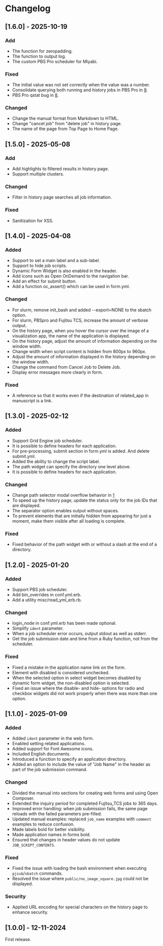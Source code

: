 # Changelog

## [1.6.0] - 2025-10-19
### Add
- The function for zeropadding.
- The function to output log.
- The custom PBS Pro scheduler for Miyabi.

### Fixed
- The initial value was not set correctly when the value was a number.
- Consolidate querying both running and history jobs in PBS Pro in [9](https://github.com/RIKEN-RCCS/OpenComposer/pull/9).
- PBS Pro qstat bug in [8](https://github.com/RIKEN-RCCS/OpenComposer/pull/8).

### Changed
- Change the manual format from Markdown to HTML.
- Change "cancel job" from "delete job" in history page.
- The name of the page from Top Page to Home Page.

## [1.5.0] - 2025-05-08
### Add
- Add highlights to filtered results in history page.
- Support multiple clusters.

### Changed
- Filter in history page searches all job information.

### Fixed
- Sanitization for XSS.

## [1.4.0] - 2025-04-08

### Added
- Support to set a main label and a sub-label.
- Support to hide job scripts.
- Dynamic Form Widget is also enabled in the header.
- Add icons such as Open OnDemand to the navigation bar.
- Add an effect for submit button.
- Add a function oc_assert() which can be used in form.yml.

### Changed
- For slurm, remove init_bash and added --export=NONE to the sbatch option.
- For slurm, PBSpro and Fujitsu TCS, increase the amount of verbose output.
- On the history page, when you hover the cursor over the image of a visualization app, the name of the application is displayed.
- On the history page, adjust the amount of information depending on the window width.
- Change width when script content is hidden from 800px to 960px.
- Adjust the amount of information displayed in the history depending on the window width.
- Change the command from Cancel Job to Delete Job.
- Display error messages more clearly in form.

### Fixed
- A reference so that it works even if the destination of related_app in manuscript is a link.

## [1.3.0] - 2025-02-12

### Added
- Support Grid Engine job scheduler.
- It is possible to define headers for each application.
- For pre-processing, submit section in form.yml is added. And delete submit.yml.
- Added the ability to change the script label.
- The path widget can specify the directory one level above.
- It is possible to define headers for each application.

### Changed
- Change path selector modal overflow behavior in [1](https://github.com/RIKEN-RCCS/OpenComposer/pull/1)
- To speed up the history page, update the status only for the job IDs that are displayed.
- The separator option enables output without spaces.
- To prevent elements that are initially hidden from appearing for just a moment, make them visible after all loading is complete.

### Fixed
- Fixed behavior of the path widget with or without a slash at the end of a directory.

## [1.2.0] - 2025-01-20

### Added
- Support PBS job scheduler.
- Add bin_overrides in conf.yml.erb.
- Add a utility misc/read_yml_erb.rb.

### Changed
- login_node in conf.yml.erb has been made optional.
- Simplify `ident` parameter.
- When a job scheduler error occurs, output stdout as well as stderr.
- Get the job submission date and time from a Ruby function, not from the scheduler.

### Fixed
- Fixed a mistake in the application name link on the form.
- Element with disabled is considered unchecked.
- When the selected option in select widget becomes disabled by dynamic form widget, the non-disabled option is selected.
- Fixed an issue where the disable- and hide- options for radio and checkbox widgets did not work properly when there was more than one option.

## [1.1.0] - 2025-01-09

### Added
- Added `ident` parameter in the web form.
- Enabled setting related applications.
- Added support for Font Awesome icons.
- Included English documents.
- Introduced a function to specify an application directory.
- Added an option to include the value of "Job Name" in the header as part of the job submission command.

### Changed
- Divided the manual into sections for creating web forms and using Open Composer.
- Extended the inquiry period for completed Fujitsu_TCS jobs to 365 days.
- Improved error handling: when job submission fails, the same page reloads with the failed parameters pre-filled.
- Updated manual examples: replaced `job_name` examples with `comment` examples to reduce confusion.
- Made labels bold for better visibility.
- Made application names in forms bold.
- Ensured that changes in header values do not update `JOB_SCRIPT_CONTENTS`.

### Fixed
- Fixed the issue with loading the bash environment when executing `pjsub`/`sbatch` commands.
- Resolved the issue where `public/no_image_square.jpg` could not be displayed.

### Security
- Applied URL encoding for special characters on the history page to enhance security.

## [1.0.0] - 12-11-2024
First release.
